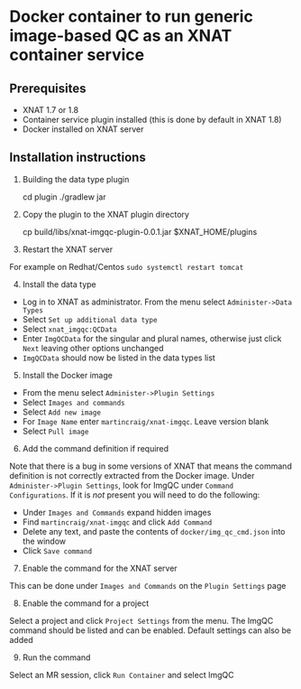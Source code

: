 Docker container to run generic image-based QC as an XNAT container service
===========================================================================

Prerequisites
-------------

 - XNAT 1.7 or 1.8
 - Container service plugin installed (this is done by default in XNAT 1.8)
 - Docker installed on XNAT server

Installation instructions
-------------------------

1. Building the data type plugin

    cd plugin
    ./gradlew jar

2. Copy the plugin to the XNAT plugin directory

    cp build/libs/xnat-imgqc-plugin-0.0.1.jar $XNAT_HOME/plugins

3. Restart the XNAT server

For example on Redhat/Centos `sudo systemctl restart tomcat`

4. Install the data type

 - Log in to XNAT as administrator. From the menu select `Administer->Data Types`
 - Select `Set up additional data type`
 - Select `xnat_imgqc:QCData`
 - Enter `ImgQCData` for the singular and plural names, otherwise just click `Next` leaving other options unchanged
 - `ImgQCData` should now be listed in the data types list

5. Install the Docker image 

 - From the menu select `Administer->Plugin Settings`
 - Select `Images and commands`
 - Select `Add new image`
 - For `Image Name` enter `martincraig/xnat-imgqc`. Leave version blank
 - Select `Pull image`

6. Add the command definition if required

Note that there is a bug in some versions of XNAT that means the command definition is not correctly extracted
from the Docker image. Under `Administer->Plugin Settings`, look for ImgQC under `Command Configurations`. If
it is *not* present you will need to do the following:

 - Under `Images and Commands` expand hidden images
 - Find `martincraig/xnat-imgqc` and click `Add Command`
 - Delete any text, and paste the contents of `docker/img_qc_cmd.json` into the window
 - Click `Save command`

7. Enable the command for the XNAT server

This can be done under `Images and Commands` on the `Plugin Settings` page

8. Enable the command for a project

Select a project and click `Project Settings` from the menu. The ImgQC command should be listed and can 
be enabled. Default settings can also be added

9. Run the command

Select an MR session, click `Run Container` and select ImgQC


